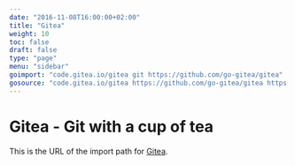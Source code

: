 ```yaml
---
date: "2016-11-08T16:00:00+02:00"
title: "Gitea"
weight: 10
toc: false
draft: false
type: "page"
menu: "sidebar"
goimport: "code.gitea.io/gitea git https://github.com/go-gitea/gitea"
gosource: "code.gitea.io/gitea https://github.com/go-gitea/gitea https://github.com/go-gitea/gitea/tree/master{/dir} https://github.com/go-gitea/gitea/blob/master{/dir}/{file}#L{line}"
---
```


# Gitea - Git with a cup of tea

This is the URL of the import path for [Gitea](http://github.com/go-gitea/gitea).
